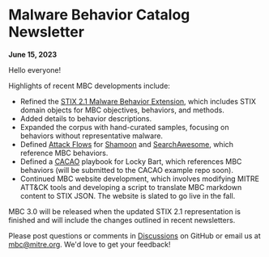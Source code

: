 # <a name="faq"></a>Malware Behavior Catalog Newsletter # 
**June 15, 2023**

Hello everyone!

Highlights of recent MBC developments include:

* Refined the [STIX 2.1 Malware Behavior Extension](https://docs.google.com/document/d/1azr8ewNXhWyLt1a2wE2cG964QuFSPdIBSqCJFJrwEVo/edit?usp=sharing), which includes STIX domain objects for MBC objectives, behaviors, and methods.
* Added details to behavior descriptions.
* Expanded the corpus with hand-curated samples, focusing on behaviors without representative malware.
* Defined [Attack Flows](https://github.com/center-for-threat-informed-defense/attack-flow/tree/main/corpus) for [Shamoon](https://github.com/MBCProject/mbc-markdown/blob/Lauren-malware-corpus/xample-malware/shamoon.md) and [SearchAwesome](https://github.com/MBCProject/mbc-markdown/blob/Lauren-malware-corpus/xample-malware/searchawesome.md), which reference MBC behaviors.
* Defined a [CACAO](https://github.com/oasis-tcs/cacao) playbook for Locky Bart, which references MBC behaviors (will be submitted to the CACAO example repo soon).
* Continued MBC website development, which involves modifying MITRE ATT&CK tools and developing a script to translate MBC markdown content to STIX JSON. The website is slated to go live in the fall.

MBC 3.0 will be released when the updated STIX 2.1 representation is finished and will include the changes outlined in recent newsletters.

Please post questions or comments in [Discussions](https://github.com/MBCProject/mbc-markdown/discussions) on GitHub or email us at mbc@mitre.org. We'd love to get your feedback! 
